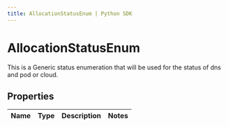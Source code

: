 ```yaml
---
title: AllocationStatusEnum | Python SDK
---
```


# AllocationStatusEnum

This is a Generic status enumeration that will be used for the status of dns and pod or cloud.

## Properties

Name | Type | Description | Notes
------------ | ------------- | ------------- | -------------



